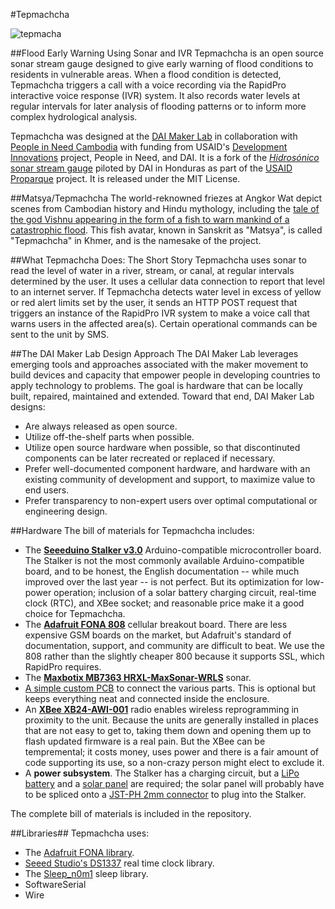 #Tepmachcha

![tepmacha](https://github.com/DAI-Maker-Lab/tepmachcha/photos/tepmachcha.JPG)

##Flood Early Warning Using Sonar and IVR
Tepmachcha is an open source sonar stream gauge designed to give early warning of flood conditions to residents in vulnerable areas. When a flood condition is detected, Tepmachcha triggers a call with a voice recording via the RapidPro interactive voice response (IVR) system. It also records water levels at regular intervals for later analysis of flooding patterns or to inform more complex hydrological analysis. 

Tepmachcha was designed at the [DAI Maker Lab](http://dai.com/makerlab) in collaboration with [People in Need Cambodia](https://www.clovekvtisni.cz/en/humanitary-aid/country/cambodia) with funding from USAID's [Development Innovations](http://www.development-innovations.org/) project, People in Need, and DAI. It is a fork of the [*Hidrosónico* sonar stream gauge](https://github.com/DAI-Maker-Lab/hidrosonico) piloted by DAI in Honduras as part of the [USAID Proparque](http://en.usaid-proparque.org/) project. It is released under the MIT License.

##Matsya/Tepmachcha
The world-reknowned friezes at Angkor Wat depict scenes from Cambodian history and Hindu mythology, including the [tale of the god Vishnu appearing in the form of a fish to warn mankind of a catastrophic flood](https://en.wikipedia.org/wiki/Matsya). This fish avatar, known in Sanskrit as "Matsya", is called "Tepmachcha" in Khmer, and is the namesake of the project.

##What Tepmachcha Does: The Short Story
Tepmachcha uses sonar to read the level of water in a river, stream, or canal, at regular intervals determined by the user. It uses a cellular data connection to report that level to an internet server. If Tepmachcha detects water level in excess of yellow or red alert limits set by the user, it sends an HTTP POST request that triggers an instance of the RapidPro IVR system to make a voice call that warns users in the affected area(s). Certain operational commands can be sent to the unit by SMS.

##The DAI Maker Lab Design Approach
The DAI Maker Lab leverages emerging tools and approaches associated with the maker movement to build devices and capacity that empower people in developing countries to apply technology to problems. The goal is hardware that can be locally built, repaired, maintained and extended. Toward that end, DAI Maker Lab designs:

* Are always released as open source.
* Utilize off-the-shelf parts when possible.
* Utilize open source hardware when possible, so that discontinuted components can be later recreated or replaced if necessary. 
* Prefer well-documented component hardware, and hardware with an existing community of development and support, to maximize value to end users.
* Prefer transparency to non-expert users over optimal computational or engineering design.

##Hardware
The bill of materials for Tepmachcha includes:

* The [**Seeeduino Stalker v3.0**](http://www.seeedstudio.com/wiki/Seeeduino-Stalker_v3) Arduino-compatible microcontroller board. The Stalker is not the most commonly available Arduino-compatible board, and to be honest, the English documentation -- while much improved over the last year -- is not perfect. But its optimization for low-power operation; inclusion of a solar battery charging circuit, real-time clock (RTC), and XBee socket; and reasonable price make it a good choice for Tepmachcha. 
* The [**Adafruit FONA 808**](https://learn.adafruit.com/adafruit-fona-808-cellular-plus-gps-breakout/overview) cellular breakout board. There are less expensive GSM boards on the market, but Adafruit's standard of documentation, support, and community are difficult to beat. We use the 808 rather than the slightly cheaper 800 because it supports SSL, which RapidPro requires.
* The [**Maxbotix MB7363 HRXL-MaxSonar-WRLS**](http://www.maxbotix.com/Ultrasonic_Sensors/MB7363.htm) sonar. 
* [A simple custom PCB](https://oshpark.com/shared_projects/et6LqUSw) to connect the various parts. This is optional but keeps everything neat and connected inside the enclosure.
* An [**XBee XB24-AWI-001**](http://www.digikey.com/product-detail/en/digi-international/XB24-AWI-001/XB24-AWI-001-ND/935965) radio enables wireless reprogramming in proximity to the unit. Because the units are generally installed in places that are not easy to get to, taking them down and opening them up to flash updated firmware is a real pain. But the XBee can be tempremental; it costs money, uses power and there is a fair amount of code supporting its use, so a non-crazy person might elect to exclude it.
* A **power subsystem**. The Stalker has a charging circuit, but a [LiPo battery](https://www.adafruit.com/products/1781) and a [solar panel](https://www.adafruit.com/products/500) are required; the solar panel will probably have to be spliced onto a [JST-PH 2mm connector](https://www.adafruit.com/products/261) to plug into the Stalker.

The complete bill of materials is included in the repository.

##Libraries##
Tepmachcha uses:

* The [Adafruit FONA library](https://github.com/adafruit/Adafruit_FONA_Library).
* [Seeed Studio's DS1337](https://github.com/Seeed-Studio/Sketch_Stalker_V3_1/blob/master/libraries/DS1337/DS1337.h) real time clock library.
* The [Sleep_n0m1](https://github.com/n0m1/Sleep_n0m1) sleep library.
* SoftwareSerial
* Wire
